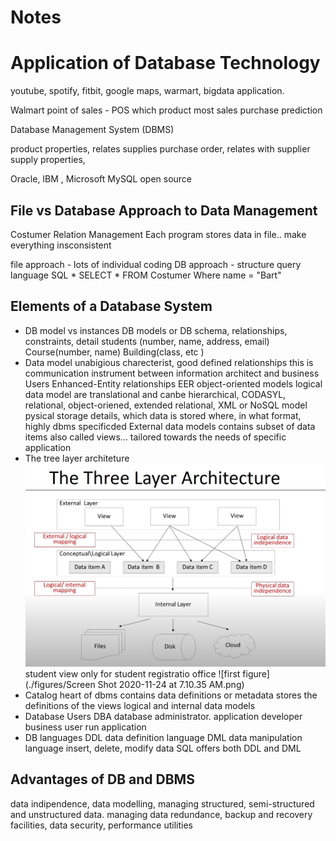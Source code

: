 # Notes

# Application of Database Technology

youtube, spotify, fitbit, google maps, warmart, bigdata application.

Walmart
point of sales - POS
which product most sales
purchase prediction

Database Management System (DBMS)

product properties, relates supplies
purchase order, relates with supplier
supply properties,

Oracle, IBM , Microsoft
MySQL open source

## File vs Database Approach to Data Management

Costumer Relation Management
Each program stores data in file.. make everything insconsistent

file approach  -  lots of individual coding
DB approach - structure query language SQL
      * SELECT * FROM Costumer Where name = "Bart"

## Elements of a Database System
* DB model vs instances
  DB models or DB schema, relationships, constraints, detail
  students (number, name, address, email)
  Course(number, name)
  Building(class, etc )
* Data model
  unabigious charecterist, good defined relationships
  this is communication instrument between information architect and business Users
  Enhanced-Entity relationships EER
  object-oriented models
  logical data model are translational and canbe hierarchical, CODASYL, relational, object-oriened, extended relational, XML or NoSQL model
  pysical storage details, which data is stored where, in what format, highly dbms specificded
  External data models contains subset of data items also called views... tailored towards the needs of specific application
* The tree layer architeture
  ![first figure](./figures/threelayerarchitecture.png)
  student view only for student registratio office
  ![first figure](./figures/Screen Shot 2020-11-24 at 7.10.35 AM.png)
* Catalog
  heart of dbms
  contains data definitions or metadata
  stores the definitions of the views logical and internal data models
* Database Users
  DBA database administrator.
  application developer
  business user run application
* DB languages
  DDL data definition language
  DML data manipulation language
    insert, delete, modify data
  SQL offers both DDL and DML

## Advantages of DB and DBMS
  data indipendence, data modelling, managing structured, semi-structured and unstructured data.
  managing data redundance, backup and recovery facilities, data security, performance utilities
